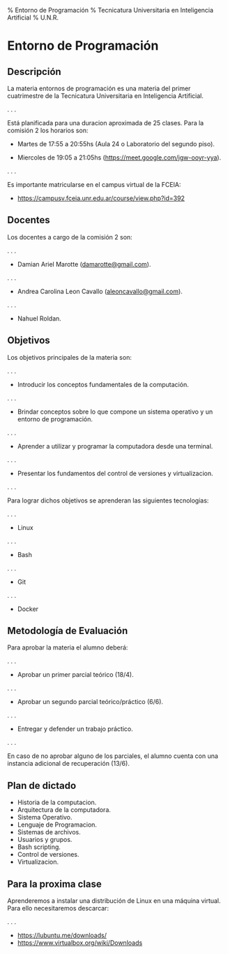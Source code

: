 % Entorno de Programación
% Tecnicatura Universitaria en Inteligencia Artificial
% U.N.R.

# Entorno de Programación

## Descripción

La materia entornos de programación es una materia del primer cuatrimestre de
la Tecnicatura Universitaria en Inteligencia Artificial.

. . .

Está planificada para una duracion aproximada de 25 clases. Para la comisión 2
los horarios son:

* Martes de 17:55 a 20:55hs (Aula 24 o Laboratorio del segundo piso).

* Miercoles de 19:05 a 21:05hs (https://meet.google.com/jgw-ooyr-yya).

. . .

Es importante matricularse en el campus virtual de la FCEIA:

* https://campusv.fceia.unr.edu.ar/course/view.php?id=392

## Docentes

Los docentes a cargo de la comisión 2 son:

. . .

* Damian Ariel Marotte (damarotte@gmail.com).

. . .

* Andrea Carolina Leon Cavallo (aleoncavallo@gmail.com).

. . .

* Nahuel Roldan.

## Objetivos

Los objetivos principales de la materia son:

. . .

* Introducir los conceptos fundamentales de la computación.

. . .

* Brindar conceptos sobre lo que compone un sistema operativo y un entorno de
programación.

. . .

* Aprender a utilizar y programar la computadora desde una terminal.

. . .

* Presentar los fundamentos del control de versiones y virtualizacion.

. . .

Para lograr dichos objetivos se aprenderan las siguientes tecnologias:

. . .

* Linux

. . .

* Bash

. . .

* Git

. . .

* Docker

## Metodología de Evaluación

Para aprobar la materia el alumno deberá:

. . .

* Aprobar un primer parcial teórico (18/4).

. . .

* Aprobar un segundo parcial teórico/práctico (6/6).

. . .

* Entregar y defender un trabajo práctico.

. . .

En caso de no aprobar alguno de los parciales, el alumno cuenta con una
instancia adicional de recuperación (13/6).

## Plan de dictado

* Historia de la computacion.
* Arquitectura de la computadora.
* Sistema Operativo.
* Lenguaje de Programacion.
* Sistemas de archivos.
* Usuarios y grupos.
* Bash scripting.
* Control de versiones.
* Virtualizacion.

## Para la proxima clase

Aprenderemos a instalar una distribución de Linux en una máquina virtual.
Para ello necesitaremos descarcar:

. . .

* https://lubuntu.me/downloads/
* https://www.virtualbox.org/wiki/Downloads
